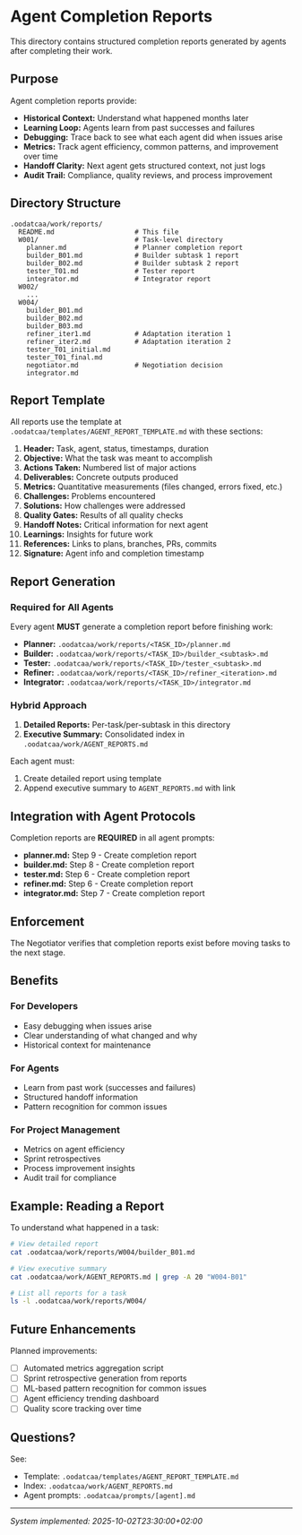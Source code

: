 # Agent Completion Reports

This directory contains structured completion reports generated by agents after completing their work.

## Purpose

Agent completion reports provide:
- **Historical Context:** Understand what happened months later
- **Learning Loop:** Agents learn from past successes and failures
- **Debugging:** Trace back to see what each agent did when issues arise
- **Metrics:** Track agent efficiency, common patterns, and improvement over time
- **Handoff Clarity:** Next agent gets structured context, not just logs
- **Audit Trail:** Compliance, quality reviews, and process improvement

## Directory Structure

```
.oodatcaa/work/reports/
  README.md                    # This file
  W001/                        # Task-level directory
    planner.md                 # Planner completion report
    builder_B01.md             # Builder subtask 1 report
    builder_B02.md             # Builder subtask 2 report
    tester_T01.md              # Tester report
    integrator.md              # Integrator report
  W002/
    ...
  W004/
    builder_B01.md
    builder_B02.md
    builder_B03.md
    refiner_iter1.md           # Adaptation iteration 1
    refiner_iter2.md           # Adaptation iteration 2
    tester_T01_initial.md
    tester_T01_final.md
    negotiator.md              # Negotiation decision
    integrator.md
```

## Report Template

All reports use the template at `.oodatcaa/templates/AGENT_REPORT_TEMPLATE.md` with these sections:

1. **Header:** Task, agent, status, timestamps, duration
2. **Objective:** What the task was meant to accomplish
3. **Actions Taken:** Numbered list of major actions
4. **Deliverables:** Concrete outputs produced
5. **Metrics:** Quantitative measurements (files changed, errors fixed, etc.)
6. **Challenges:** Problems encountered
7. **Solutions:** How challenges were addressed
8. **Quality Gates:** Results of all quality checks
9. **Handoff Notes:** Critical information for next agent
10. **Learnings:** Insights for future work
11. **References:** Links to plans, branches, PRs, commits
12. **Signature:** Agent info and completion timestamp

## Report Generation

### Required for All Agents

Every agent **MUST** generate a completion report before finishing work:

- **Planner:** `.oodatcaa/work/reports/<TASK_ID>/planner.md`
- **Builder:** `.oodatcaa/work/reports/<TASK_ID>/builder_<subtask>.md`
- **Tester:** `.oodatcaa/work/reports/<TASK_ID>/tester_<subtask>.md`
- **Refiner:** `.oodatcaa/work/reports/<TASK_ID>/refiner_<iteration>.md`
- **Integrator:** `.oodatcaa/work/reports/<TASK_ID>/integrator.md`

### Hybrid Approach

1. **Detailed Reports:** Per-task/per-subtask in this directory
2. **Executive Summary:** Consolidated index in `.oodatcaa/work/AGENT_REPORTS.md`

Each agent must:
1. Create detailed report using template
2. Append executive summary to `AGENT_REPORTS.md` with link

## Integration with Agent Protocols

Completion reports are **REQUIRED** in all agent prompts:

- **planner.md:** Step 9 - Create completion report
- **builder.md:** Step 8 - Create completion report
- **tester.md:** Step 6 - Create completion report
- **refiner.md:** Step 6 - Create completion report
- **integrator.md:** Step 7 - Create completion report

## Enforcement

The Negotiator verifies that completion reports exist before moving tasks to the next stage.

## Benefits

### For Developers
- Easy debugging when issues arise
- Clear understanding of what changed and why
- Historical context for maintenance

### For Agents
- Learn from past work (successes and failures)
- Structured handoff information
- Pattern recognition for common issues

### For Project Management
- Metrics on agent efficiency
- Sprint retrospectives
- Process improvement insights
- Audit trail for compliance

## Example: Reading a Report

To understand what happened in a task:

```bash
# View detailed report
cat .oodatcaa/work/reports/W004/builder_B01.md

# View executive summary
cat .oodatcaa/work/AGENT_REPORTS.md | grep -A 20 "W004-B01"

# List all reports for a task
ls -l .oodatcaa/work/reports/W004/
```

## Future Enhancements

Planned improvements:
- [ ] Automated metrics aggregation script
- [ ] Sprint retrospective generation from reports
- [ ] ML-based pattern recognition for common issues
- [ ] Agent efficiency trending dashboard
- [ ] Quality score tracking over time

## Questions?

See:
- Template: `.oodatcaa/templates/AGENT_REPORT_TEMPLATE.md`
- Index: `.oodatcaa/work/AGENT_REPORTS.md`
- Agent prompts: `.oodatcaa/prompts/[agent].md`

---

*System implemented: 2025-10-02T23:30:00+02:00*

